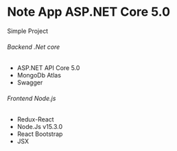 # Note App ASP.NET Core 5.0
Simple Project


###### Backend .Net core
* ASP.NET API Core 5.0
* MongoDb Atlas
* Swagger

###### Frontend Node.js
* Redux-React
* Node.Js v15.3.0
* React Bootstrap
* JSX
